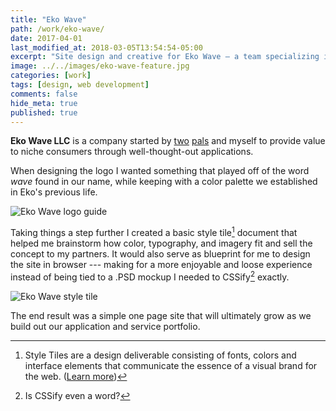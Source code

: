 ```yaml
---
title: "Eko Wave"
path: /work/eko-wave/
date: 2017-04-01
last_modified_at: 2018-03-05T13:54:54-05:00
excerpt: "Site design and creative for Eko Wave — a team specializing in niche applications."
image: ../../images/eko-wave-feature.jpg
categories: [work]
tags: [design, web development]
comments: false
hide_meta: true
published: true
---
```


**Eko Wave LLC** is a company started by [two](https://twitter.com/endonend) [pals](https://twitter.com/bjpmba) and myself to provide value to niche consumers through well-thought-out applications.

When designing the logo I wanted something that played off of the word *wave* found in our name, while keeping with a color palette we established in Eko's previous life.

![Eko Wave logo guide](../../images/eko-wave-logo-guide.jpg)

Taking things a step further I created a basic style tile[^style-tile] document that helped me brainstorm how color, typography, and imagery fit and sell the concept to my partners. It would also serve as blueprint for me to design the site in browser --- making for a more enjoyable and loose experience instead of being tied to a .PSD mockup I needed to CSSify[^cssify] exactly.

[^style-tile]: Style Tiles are a design deliverable consisting of fonts, colors and interface elements that communicate the essence of a visual brand for the web. ([Learn more](http://styletil.es/))

[^cssify]: Is CSSify even a word?

![Eko Wave style tile](../../images/eko-wave-style-tile.jpg)

The end result was a simple one page site that will ultimately grow as we build out our application and service portfolio.

